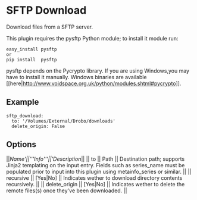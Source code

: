 # SFTP Download

Download files from a SFTP server. 

This plugin requires the pysftp Python module; to install it module run:


    easy_install pysftp
    or
    pip install  pysftp


pysftp depends on the Pycrypto library. If you are using Windows,you may have to install it manually. Windows binaries are available [[here|http://www.voidspace.org.uk/python/modules.shtml#pycrypto]].

## Example


    sftp_download:
      to: '/Volumes/External/Drobo/downloads'
      delete_origin: False


## Options

||**Name*'||'''Info'''||'*Description**||
|| to || Path || Destination path; supports Jinja2 templating on the input entry. Fields such as series_name must be populated prior to input into this plugin using metainfo_series or similar. ||
|| recursive || [Yes|No] || Indicates wether to download directory contents recursively. ||
|| delete_origin || [Yes|No] || Indicates wether to delete the remote files(s) once they've been downloaded. ||
